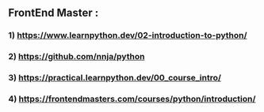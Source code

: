 
## FrontEnd Master :

### 1) https://www.learnpython.dev/02-introduction-to-python/
### 2) https://github.com/nnja/python
### 3) https://practical.learnpython.dev/00_course_intro/
### 4) https://frontendmasters.com/courses/python/introduction/
